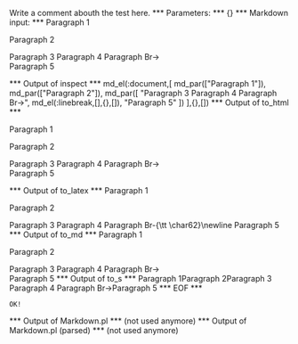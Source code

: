Write a comment abouth the test here.
*** Parameters: ***
{}
*** Markdown input: ***
Paragraph 1

Paragraph 2


Paragraph 3
Paragraph 4
Paragraph Br->  
Paragraph 5


*** Output of inspect ***
md_el(:document,[
	md_par(["Paragraph 1"]),
	md_par(["Paragraph 2"]),
	md_par([
		"Paragraph 3 Paragraph 4 Paragraph Br->",
		md_el(:linebreak,[],{},[]),
		"Paragraph 5"
	])
],{},[])
*** Output of to_html ***
<p>Paragraph 1</p>

<p>Paragraph 2</p>

<p>Paragraph 3 Paragraph 4 Paragraph Br-&gt;<br />Paragraph 5</p>
*** Output of to_latex ***
Paragraph 1

Paragraph 2

Paragraph 3 Paragraph 4 Paragraph Br-{\tt \char62}\newline Paragraph 5
*** Output of to_md ***
Paragraph 1

Paragraph 2

Paragraph 3 Paragraph 4 Paragraph Br->  
Paragraph 5
*** Output of to_s ***
Paragraph 1Paragraph 2Paragraph 3 Paragraph 4 Paragraph Br->Paragraph 5
*** EOF ***



	OK!



*** Output of Markdown.pl ***
(not used anymore)
*** Output of Markdown.pl (parsed) ***
(not used anymore)